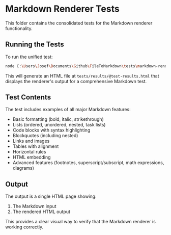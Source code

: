 # Markdown Renderer Tests

This folder contains the consolidated tests for the Markdown renderer functionality.

## Running the Tests

To run the unified test:

```bash
node C:\Users\Josef\Documents\Github\FileToMarkdown\tests\markdown-renderer\run-test.js
```

This will generate an HTML file at `tests/results/@test-results.html` that displays the renderer's output for a comprehensive Markdown test.

## Test Contents

The test includes examples of all major Markdown features:

- Basic formatting (bold, italic, strikethrough)
- Lists (ordered, unordered, nested, task lists)
- Code blocks with syntax highlighting
- Blockquotes (including nested)
- Links and images
- Tables with alignment
- Horizontal rules
- HTML embedding
- Advanced features (footnotes, superscript/subscript, math expressions, diagrams)

## Output

The output is a single HTML page showing:
1. The Markdown input
2. The rendered HTML output

This provides a clear visual way to verify that the Markdown renderer is working correctly. 